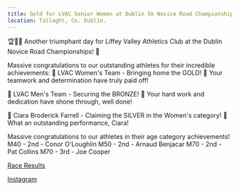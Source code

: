 ```yaml
---
title: Gold for LVAC Senior Women at Dublin 5k Novice Road Championships
location: Tallaght, Co. Dublin.
---
```


🏆🥇🥉 Another triumphant day for Liffey Valley Athletics Club at the Dublin Novice Road Championships! 🎉

Massive congratulations to our outstanding athletes for their incredible achievements:
🌟 LVAC Women's Team - Bringing home the GOLD! 🥇
Your teamwork and determination have truly paid off!

🌟 LVAC Men's Team - Securing the BRONZE! 🥉
Your hard work and dedication have shone through, well done!

🥈 Ciara Broderick Farrell - Claiming the SILVER in the Women's category! 🌟 What an outstanding performance, Ciara!

Massive congratulations to our athletes in their age category achievements!
M40 - 2nd - Conor O'Loughlin
M50 - 2nd - Arnaud Benjacar
M70 - 2nd - Pat Collins
M70 - 3rd - Joe Cooper

<a href="/races/2024-03-17-Dublin-5k-Novice-Road/" target="_blank" rel="noopener noreferrer">Race Results</a>

<a href="https://www.instagram.com/p/C4oGcunqOO3/?img_index=1" target="_blank" rel="noopener noreferrer">Instagram</a>
 
